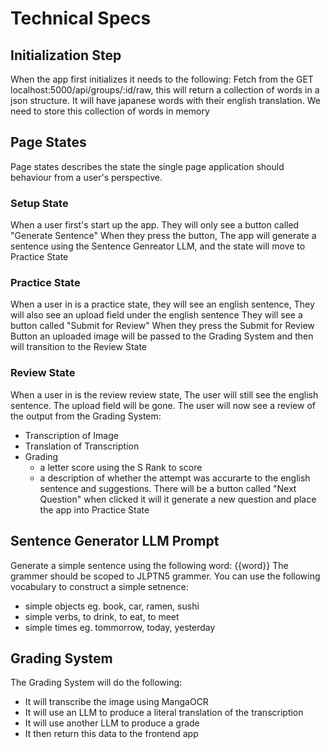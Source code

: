 # Technical Specs


## Initialization Step
When the app first initializes it needs to the following:
Fetch from the GET localhost:5000/api/groups/:id/raw, this will return a collection of words in a json structure. It will have japanese words with their english translation. We need to store this collection of words in memory

## Page States

Page states describes the state the single page application should behaviour from a user's perspective. 

### Setup State
When a user first's start up the app.
They will only see a button called "Generate Sentence"
When they press the button, The app will generate a sentence using
the Sentence Genreator LLM, and the state will move to Practice State

### Practice State
When a user in is a practice state,
they will see an english sentence,
They will also see an upload field under the english sentence
They will see a button called "Submit for Review"
When they press the Submit for Review Button an uploaded image
will be passed to the Grading System and then will transition to the Review State

### Review State
 When a user in is the review review state,
 The user will still see the english sentence.
 The upload field will be gone.
 The user will now see a review of the output from the Grading System:
- Transcription of Image
- Translation of Transcription
- Grading
  - a letter score using the S Rank to score
  - a description of whether the attempt was accurarte to the english sentence and suggestions.
There will be a button called "Next Question" when clicked
it will it generate a new question and place the app into Practice State


## Sentence Generator LLM Prompt
Generate a simple sentence using the following word: {{word}}
The grammer should be scoped to JLPTN5 grammer.
You can use the following vocabulary to construct a simple setnence:
- simple objects eg. book, car, ramen, sushi
- simple verbs, to drink, to eat, to meet
- simple times eg. tommorrow, today, yesterday

## Grading System
The Grading System will do the following:
- It will transcribe the image using MangaOCR
- It will use an LLM to produce a literal translation of the transcription
- It will use another LLM to produce a grade
- It then return this data to the frontend app
